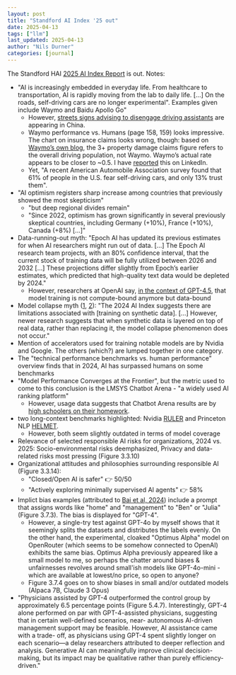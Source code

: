 ```yaml
---
layout: post
title: "Standford AI Index '25 out"
date: 2025-04-13
tags: ["llm"]
last_updated: 2025-04-13
author: "Nils Durner"
categories: [journal]
---
```


The Standford HAI [2025 AI Index Report](https://hai.stanford.edu/ai-index/2025-ai-index-report) is out. Notes:
* "AI is increasingly embedded in everyday life. From healthcare to transportation, AI is rapidly moving from the lab
to daily life. [...] On the roads, self-driving cars are no longer experimental". Examples given include Waymo and Baidu Apollo Go"
    * However, [streets signs advising to disengage driving assistants](https://x.com/ChinaEV_Eng_Lif/status/1908361342408597606) are appearing in China.
    * Waymo performance vs. Humans (page 158, 159) looks impressive. The chart on insurance claims looks wrong, though: based on [Waymo’s own blog](https://waymo.com/blog/2024/12/new-swiss-re-study-waymo), the 3+ property damage claims figure refers to the overall driving population, not Waymo. Waymo’s actual rate appears to be closer to ~0.5. I have [reported](https://www.linkedin.com/feed/update/urn:li:ugcPost:7314995614113509377?commentUrn=urn%3Ali%3Acomment%3A%28ugcPost%3A7314995614113509377%2C7317098128866697217%29&dashCommentUrn=urn%3Ali%3Afsd_comment%3A%287317098128866697217%2Curn%3Ali%3AugcPost%3A7314995614113509377%29) this on LinkedIn.
    * Yet, "A recent American Automobile Association survey found that 61% of people in the U.S. fear self-driving cars, and only 13% trust them".
* "AI optimism registers sharp increase among countries that previously showed the most skepticism"
    * "but deep regional divides remain"
    * "Since 2022, optimism has grown significantly in several previously skeptical countries, including Germany (+10%), France (+10%), Canada (+8%) [...]"
* Data-running-out myth: "Epoch AI has updated its previous estimates for when AI researchers might run out of data. [...] The Epoch AI research team projects, with an 80% confidence interval, that the current stock of training data will be fully utilized between 2026 and 2032 [...] These projections differ slightly from Epoch’s earlier estimates, which predicted that high-quality text data would be depleted by 2024."
    * However, researchers at OpenAI say, [in the context of GPT-4.5](https://youtu.be/6nJZopACRuQ?si=OIR1S5Fgiz8hPhq1), that model training is not compute-bound anymore but data-bound
* Model collapse myth ([1](ai-getting-dumber), [2](synthetic-data)): "The 2024 AI Index suggests there are limitations associated with [training on synthetic data]. [...] However, newer research suggests that when synthetic data is layered on top of real data, rather than replacing it, the model collapse phenomenon does not occur."
* Mention of accelerators used for training notable models are by Nvidia and Google. The others (which?) are lumped together in one category.
* The "technical performance benchmarks vs. human performance" overview finds that in 2024, AI has surpassed humans on some benchmarks
* "Model Performance Converges at the Frontier", but the metric used to come to this conclusion is the LMSYS Chatbot Arena - "a widely used AI ranking platform"
    * However, usage data suggests that Chatbot Arena results are by [high schoolers on their homework](https://x.com/TheXeophon/status/1908916582312452355).
* two long-context benchmarks highlighted: Nvidia [RULER](https://github.com/NVIDIA/RULER) and Princeton NLP [HELMET](https://princeton-nlp.github.io/HELMET/#leaderboard).
    * However, both seem slightly outdated in terms of model coverage
* Relevance of selected responsible AI risks for organizations, 2024 vs. 2025: Socio-environmental risks deemphasized, Privacy and data-related risks most pressing (Figure 3.3.10)
* Organizational attitudes and philosophies surrounding responsible AI (Figure 3.3.14):
    * "Closed/Open AI is safer" 👉 50/50
    * "Actively exploring minimally supervised AI agents" 👉 58%
* Implict bias examples (attributed to [Bai et al, 2024](https://arxiv.org/pdf/2402.04105)) include a prompt that assigns words like "home" and "management" to "Ben" or "Julia" (Figure 3.7.3). The bias is displayed for "GPT-4".
    * However, a single-try test against GPT-4o by myself shows that it seemingly splits the datasets and distributes the labels evenly. On the other hand, the experimental, cloaked "Optimus Alpha" model on OpenRouter (which seems to be somehow connected to OpenAI) exhibits the same bias. Optimus Alpha previously appeared like a small model to me, so perhaps the chatter around biases & unfairnesses revolves around small'ish models like GPT-4o-mini - which are available at lowest/no price, so open to anyone?
    * Figure 3.7.4 goes on to show biases in small and/or outdated models (Alpaca 7B, Claude 3 Opus)
* "Physicians assisted by GPT-4 outperformed the control group by approximately 6.5
percentage points (Figure 5.4.7). Interestingly, GPT-4
alone performed on par with GPT-4-assisted physicians,
suggesting that in certain well-defined scenarios, near-
autonomous AI-driven management support may be
feasible. However, AI assistance came with a trade-
off, as physicians using GPT-4 spent slightly longer on
each scenario—a delay researchers attributed to deeper
reflection and analysis. Generative AI can meaningfully
improve clinical decision-making, but its impact may be
qualitative rather than purely efficiency-driven."